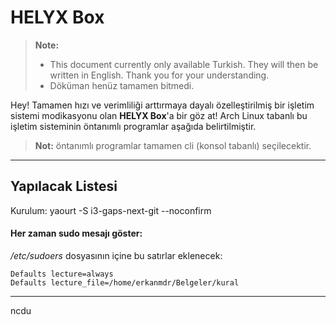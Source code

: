 HELYX Box
===================
> **Note:**
> - This document currently only available Turkish. They will then be written in English. Thank you for your understanding.
> - Döküman henüz tamamen bitmedi.


Hey! Tamamen hızı ve verimliliği arttırmaya dayalı özelleştirilmiş bir işletim sistemi modikasyonu olan  **HELYX Box**'a bir göz at! Arch Linux tabanlı bu işletim sisteminin öntanımlı programlar aşağıda belirtilmiştir.
> **Not:** öntanımlı programlar tamamen cli (konsol tabanlı) seçilecektir.

-------------
Yapılacak Listesi
------------
Kurulum:
yaourt -S i3-gaps-next-git --noconfirm


#### Her zaman sudo mesajı göster:
   */etc/sudoers* dosyasının içine bu satırlar eklenecek:

    Defaults lecture=always
    Defaults lecture_file=/home/erkanmdr/Belgeler/kural

---------
ncdu
